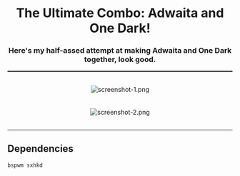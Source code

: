 <center><h1>The Ultimate Combo: Adwaita and One Dark!</center>

<center><h3>Here's my half-assed attempt at making Adwaita and One Dark together, look good.</h3></center>

<hr style="height: 1.2px"><br>

<div align=center>
  <img src="screenshots/screenshot-1.png" alt="screenshot-1.png"><br><br><br>
  <img src="screenshots/screenshot-2.png" alt="screenshot-2.png">
</div><br>

<hr style="height: 1.2px">

## Dependencies

```
bspwm sxhkd
```

